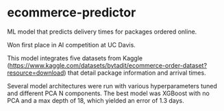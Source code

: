 # ecommerce-predictor
ML model that predicts delivery times for packages ordered online.

Won first place in AI competition at UC Davis.

This model integrates five datasets from Kaggle (https://www.kaggle.com/datasets/bytadit/ecommerce-order-dataset?resource=download) that detail package information and arrival times.

Several model architectures were run with various hyperparameters tuned and different PCA N components. The best model was XGBoost with no PCA and a max depth of 18, which yielded an error of 1.3 days.

